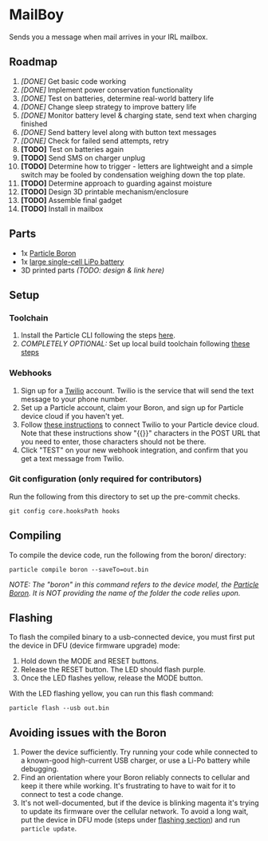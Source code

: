 # MailBoy

Sends you a message when mail arrives in your IRL mailbox.

## Roadmap

1.  *[DONE]* Get basic code working
1.  *[DONE]* Implement power conservation functionality
1.  *[DONE]* Test on batteries, determine real-world battery life
1.  *[DONE]* Change sleep strategy to improve battery life
1.  *[DONE]* Monitor battery level & charging state, send text when charging
    finished
1.  *[DONE]* Send battery level along with button text messages
1.  *[DONE]* Check for failed send attempts, retry
1.  **[TODO]** Test on batteries again
1.  **[TODO]** Send SMS on charger unplug
1.  **[TODO]** Determine how to trigger - letters are lightweight and a simple
    switch may be fooled by condensation weighing down the top plate.
1.  **[TODO]** Determine approach to guarding against moisture
1.  **[TODO]** Design 3D printable mechanism/enclosure
1.  **[TODO]** Assemble final gadget
1.  **[TODO]** Install in mailbox

## Parts

*   1x [Particle Boron](https://store.particle.io/products/boron-lte)
*   1x [large single-cell LiPo battery](https://amazon.com/gp/product/B01NAX9XYG)
*   3D printed parts *(TODO: design & link here)*

## Setup

### Toolchain

1.  Install the Particle CLI following the steps
    [here](https://docs.particle.io/tutorials/developer-tools/cli/).
1.  *COMPLETELY OPTIONAL:* Set up local build toolchain following
    [these steps](https://docs.particle.io/tutorials/developer-tools/cli/#compile-and-flash-code-locally)

### Webhooks

1.  Sign up for a [Twilio](https://www.twilio.com/) account. Twilio is the
    service that will send the text message to your phone number.
1.  Set up a Particle account, claim your Boron, and sign up for Particle device
    cloud if you haven't yet.
1.  Follow [these instructions](https://www.twilio.com/docs/sms/tutorials/how-to-send-sms-messages-particle-photon#set-up-a-particle-webhook)
    to connect Twilio to your Particle device cloud. Note that these
    instructions show "{{}}" characters in the POST URL that you need to enter,
    those characters should not be there.
1.  Click "TEST" on your new webhook integration, and confirm that you get a
    text message from Twilio.

### Git configuration (only required for contributors)

Run the following from this directory to set up the pre-commit checks.

```
git config core.hooksPath hooks
```

## Compiling

To compile the device code, run the following from the boron/ directory:

```
particle compile boron --saveTo=out.bin
```

*NOTE: The "boron" in this command refers to the device model, the
[Particle Boron](https://store.particle.io/products/boron-lte). It is NOT
providing the name of the folder the code relies upon.*

## Flashing

To flash the compiled binary to a usb-connected device, you must first put the
device in DFU (device firmware upgrade) mode:

1.  Hold down the MODE and RESET buttons.
1.  Release the RESET button. The LED should flash purple.
1.  Once the LED flashes yellow, release the MODE button.

With the LED flashing yellow, you can run this flash command:

```
particle flash --usb out.bin
```

## Avoiding issues with the Boron

1.  Power the device sufficiently. Try running your code while connected to a
    known-good high-current USB charger, or use a Li-Po battery while debugging.
1.  Find an orientation where your Boron reliably connects to cellular and keep
    it there while working. It's frustrating to have to wait for it to connect
    to test a code change.
1.  It's not well-documented, but if the device is blinking magenta it's trying
    to update its firmware over the cellular network. To avoid a long wait, put
    the device in DFU mode (steps under [flashing section](#flashing)) and run
    `particle update`.
